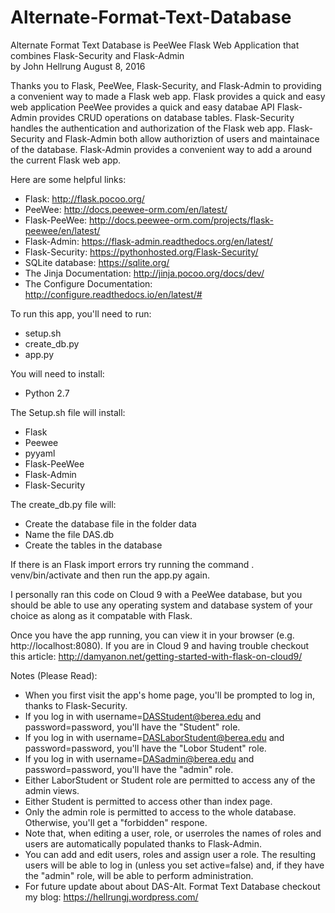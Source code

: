 # Alternate-Format-Text-Database
Alternate Format Text Database is PeeWee Flask Web Application that combines Flask-Security and Flask-Admin  
by John Hellrung
August 8, 2016

Thanks you to Flask, PeeWee, Flask-Security, and Flask-Admin to providing a convenient way to made a Flask web app.
Flask provides a quick and easy web application
PeeWee provides a quick and easy databae API
Flask-Admin provides CRUD operations on database tables. 
Flask-Security handles the authentication and authorization of the Flask web app.
Flask-Security and Flask-Admin both allow authoriztion of users and maintainace of the database. 
Flask-Admin provides a convenient way to add a  around the current Flask web app.  

Here are some helpful links:
- Flask: http://flask.pocoo.org/
- PeeWee: http://docs.peewee-orm.com/en/latest/
- Flask-PeeWee: http://docs.peewee-orm.com/projects/flask-peewee/en/latest/
- Flask-Admin: https://flask-admin.readthedocs.org/en/latest/
- Flask-Security: https://pythonhosted.org/Flask-Security/
- SQLite database: https://sqlite.org/
- The Jinja Documentation: http://jinja.pocoo.org/docs/dev/
- The Configure Documentation: http://configure.readthedocs.io/en/latest/#

To run this app, you'll need to run:
- setup.sh  
- create_db.py
- app.py

You will need to install:
-  Python 2.7

The Setup.sh file will install:
- Flask
- Peewee
- pyyaml
- Flask-PeeWee
- Flask-Admin
- Flask-Security

The create_db.py file will:
- Create the database file in the folder data
- Name the file DAS.db
- Create the tables in the database

If there is an Flask import errors try running the command . venv/bin/activate and then run the app.py again.  

I personally ran this code on Cloud 9 with a PeeWee database, but you should be able to use any operating system and database system of your choice as along as it compatable with Flask.

Once you have the app running, you can view it in your browser (e.g. http://localhost:8080).
If you are in Cloud 9 and having trouble checkout this article: http://damyanon.net/getting-started-with-flask-on-cloud9/ 

Notes (Please Read):
- When you first visit the app's home page, you'll be prompted to log in, thanks to
Flask-Security.
- If you log in with username=DASStudent@berea.edu and password=password, you'll have the
"Student" role.
- If you log in with username=DASLaborStudent@berea.edu and password=password, you'll have the
"Lobor Student" role.
- If you log in with username=DASadmin@berea.edu and password=password, you'll have the "admin"
role.
- Either LaborStudent or Student role are permitted to access any of the admin views.
- Either Student is permitted to access other than index page. 
- Only the admin role is permitted to access to the whole database. Otherwise, you'll get a "forbidden" respone.
- Note that, when editing a user, role, or userroles the names of roles and users are automatically populated thanks to
Flask-Admin.
- You can add and edit users, roles and assign user a role. The resulting users will be able to log in (unless you
set active=false) and, if they have the "admin" role, will be able to perform administration.
- For future update about about DAS-Alt. Format Text Database checkout my blog: https://hellrungj.wordpress.com/

